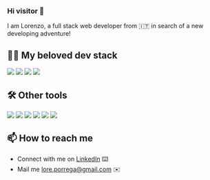 ### Hi visitor 👋

I am Lorenzo,
a full stack web developer from 🇮🇹
in search of a new developing adventure!

## 🧑‍💻 My beloved dev stack 

<p align="left">
  <img src="https://img.shields.io/badge/Laravel-%23FF2D20.svg?logo=laravel&logoColor=white" />
  <img src="https://img.shields.io/badge/Vue.js-4FC08D?logo=vuedotjs&logoColor=fff" />
  <img src="https://img.shields.io/badge/php-%23777BB4.svg?&logo=php&logoColor=white" />
  <img src="https://img.shields.io/badge/Tailwind%20CSS-%2338B2AC.svg?logo=tailwind-css&logoColor=white" />
</p>

## 🛠 Other tools 

<p align="left">
  <img src="https://img.shields.io/badge/Git-F05032?logo=git&logoColor=fff" />
  <img src="https://img.shields.io/badge/Bootstrap-7952B3?logo=bootstrap&logoColor=fff" />
  <img src="https://img.shields.io/badge/MySQL-4479A1?logo=mysql&logoColor=fff" />
  <img src="https://img.shields.io/badge/JavaScript-F7DF1E?logo=javascript&logoColor=000" />
  <img src="https://img.shields.io/badge/DigitalOcean-%230167ff.svg?logo=digitalOcean&logoColor=white" />
  <img src="https://img.shields.io/badge/Figma-F24E1E?logo=figma&logoColor=white" />
</p>

## 📫 How to reach me

- Connect with me on [LinkedIn](https://www.linkedin.com/in/lorenzo-porrega/) ⌨️
- Mail me [lore.porrega@gmail.com](mailto:lore.porrega@gmail.com) ✉️

